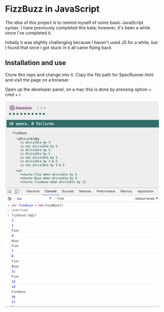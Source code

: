 # FizzBuzz in JavaScript

The idea of this project is to remind myself of some basic JavaScript syntax. I have previously completed this kata; however, it's been a while since I've completed it.

Initially it was slightly challenging because I haven't used JS for a while, but I found that once I got stuck in it all came flying back

## Installation and use

 Clone this repo and change into it. Copy the file path for SpecRunner.html and visit the page on a browser.

 Open up the developer panel, on a mac this is done by pressing option + cmd + i.

 ![Seen in action here](/src/screenshot.png?raw=true)
